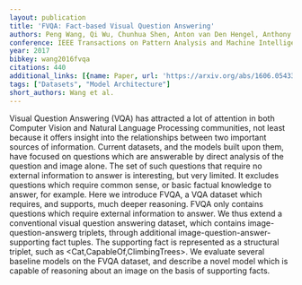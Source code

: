 ```yaml
---
layout: publication
title: 'FVQA: Fact-based Visual Question Answering'
authors: Peng Wang, Qi Wu, Chunhua Shen, Anton van Den Hengel, Anthony Dick
conference: IEEE Transactions on Pattern Analysis and Machine Intelligence
year: 2017
bibkey: wang2016fvqa
citations: 440
additional_links: [{name: Paper, url: 'https://arxiv.org/abs/1606.05433'}]
tags: ["Datasets", "Model Architecture"]
short_authors: Wang et al.
---
```

Visual Question Answering (VQA) has attracted a lot of attention in both
Computer Vision and Natural Language Processing communities, not least because
it offers insight into the relationships between two important sources of
information. Current datasets, and the models built upon them, have focused on
questions which are answerable by direct analysis of the question and image
alone. The set of such questions that require no external information to answer
is interesting, but very limited. It excludes questions which require common
sense, or basic factual knowledge to answer, for example. Here we introduce
FVQA, a VQA dataset which requires, and supports, much deeper reasoning. FVQA
only contains questions which require external information to answer.
  We thus extend a conventional visual question answering dataset, which
contains image-question-answerg triplets, through additional
image-question-answer-supporting fact tuples. The supporting fact is
represented as a structural triplet, such as <Cat,CapableOf,ClimbingTrees>.
  We evaluate several baseline models on the FVQA dataset, and describe a novel
model which is capable of reasoning about an image on the basis of supporting
facts.